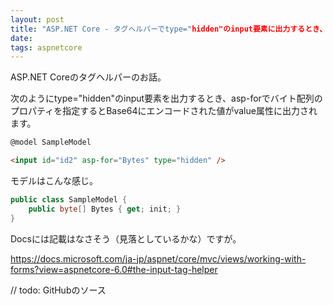 ```yaml
---
layout: post
title: "ASP.NET Core - タグヘルパーでtype="hidden"のinput要素に出力するとき、バイト配列はBase64エンコードされる"
date: 
tags: aspnetcore
---
```


ASP.NET Coreのタグヘルパーのお話。

次のようにtype="hidden"のinput要素を出力するとき、asp-forでバイト配列のプロパティを指定するとBase64にエンコードされた値がvalue属性に出力されます。

```html
@model SampleModel

<input id="id2" asp-for="Bytes" type="hidden" />
```

モデルはこんな感じ。

```cs
public class SampleModel {
	public byte[] Bytes { get; init; }
}
```

Docsには記載はなさそう（見落としているかな）ですが。

https://docs.microsoft.com/ja-jp/aspnet/core/mvc/views/working-with-forms?view=aspnetcore-6.0#the-input-tag-helper

// todo: GitHubのソース